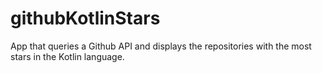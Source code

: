 # githubKotlinStars
App that queries a Github API and displays the repositories with the most stars in the Kotlin language.
